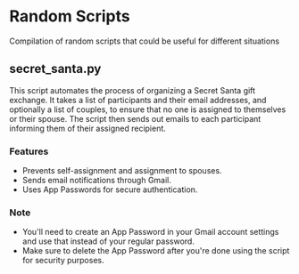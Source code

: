 # Random Scripts
Compilation of random scripts that could be useful for different situations

## secret_santa.py
This script automates the process of organizing a Secret Santa gift exchange. It takes a list of participants and their email addresses, and optionally a list of couples, to ensure that no one is assigned to themselves or their spouse. The script then sends out emails to each participant informing them of their assigned recipient.
### Features
* Prevents self-assignment and assignment to spouses.
* Sends email notifications through Gmail.
* Uses App Passwords for secure authentication.
### Note
* You'll need to create an App Password in your Gmail account settings and use that instead of your regular password.
* Make sure to delete the App Password after you're done using the script for security purposes.
